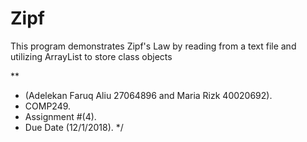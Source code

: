 # Zipf
This program demonstrates Zipf's Law by reading from a text file 
and utilizing ArrayList to store class objects

**
 * (Adelekan Faruq Aliu 27064896 and Maria Rizk 40020692).
 * COMP249.
 * Assignment #(4).
 * Due Date (12/1/2018).
 */
